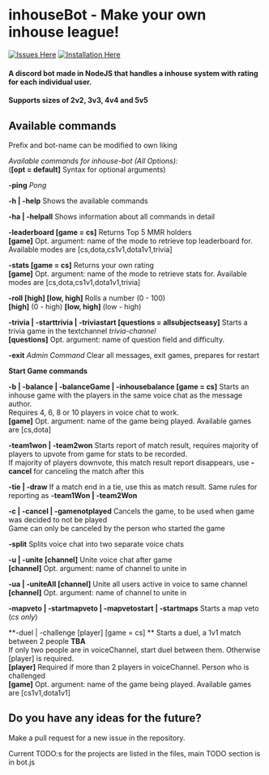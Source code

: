 # inhouseBot - Make your own inhouse league!

[![Issues Here](https://img.shields.io/badge/license-MIT-blue.svg)](https://github.com/worlund/inhouseBot/issues/new)
[![Installation Here](https://img.shields.io/badge/PRs-welcome-brightgreen.svg)](https://github.com/worlund/inhouseBot/wiki/Installation)

#### A discord bot made in NodeJS that handles a inhouse system with rating for each individual user. 

#### Supports sizes of 2v2, 3v3, 4v4 and 5v5

## Available commands

Prefix and bot-name can be modified to own liking

*Available commands for inhouse-bot (All Options):*  
(**[opt = default]** Syntax for optional arguments)

**-ping** *Pong*

**-h | -help** Shows the available commands

**-ha | -helpall** Shows information about all commands in detail

**-leaderboard [game = cs]** Returns Top 5 MMR holders  
**[game]** Opt. argument: name of the mode to retrieve top leaderboard for. Available modes are [cs,dota,cs1v1,dota1v1,trivia]

**-stats [game = cs]** Returns your own rating  
**[game]** Opt. argument: name of the mode to retrieve stats for. Available modes are [cs,dota,cs1v1,dota1v1,trivia]

**-roll [high] [low, high]** Rolls a number (0 - 100)  
**[high]** (0 - high)           **[low, high]** (low - high)

**-trivia | -starttrivia | -triviastart [questions = allsubjectseasy]** Starts a trivia game in the textchannel *trivia-channel*  
**[questions]** Opt. argument: name of question field and difficulty.

**-exit** *Admin Command* Clear all messages, exit games, prepares for restart


**Start Game commands**

**-b | -balance | -balanceGame | -inhousebalance [game = cs]** Starts an inhouse game with the players in the same voice chat as the message author.   
Requires 4, 6, 8 or 10 players in voice chat to work.  
**[game]** Opt. argument: name of the game being played. Available games are [cs,dota]

**-team1won | -team2won** Starts report of match result, requires majority of players to upvote from game for stats to be recorded.   
If majority of players downvote, this match result report disappears, use **-cancel** for canceling the match after this

**-tie | -draw** If a match end in a tie, use this as match result. Same rules for reporting as **-team1Won | -team2Won**

**-c | -cancel | -gamenotplayed** Cancels the game, to be used when game was decided to not be played  
Game can only be canceled by the person who started the game

**-split** Splits voice chat into two separate voice chats

**-u | -unite [channel]** Unite voice chat after game  
**[channel]** Opt. argument: name of channel to unite in

**-ua | -uniteAll [channel]** Unite all users active in voice to same channel  
**[channel]** Opt. argument: name of channel to unite in

**-mapveto | -startmapveto | -mapvetostart | -startmaps** Starts a map veto (*cs only*)

**-duel | -challenge [player] [game = cs] ** Starts a duel, a 1v1 match between 2 people **TBA**  
If only two people are in voiceChannel, start duel between them. Otherwise [player] is required.  
**[player]** Required if more than 2 players in voiceChannel. Person who is challenged  
**[game]** Opt. argument: name of the game being played. Available games are [cs1v1,dota1v1]

## Do you have any ideas for the future?

Make a pull request for a new issue in the repository.

Current TODO:s for the projects are listed in the files, main TODO section is in bot.js



